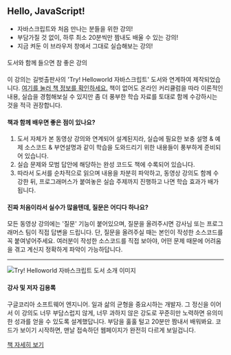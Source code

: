 ## Hello, JavaScript!
* 자바스크립트와 처음 만나는 분들을 위한 강의!
* 부담가질 것 없이, 하루 최소 20분씩만 짬내도 배울 수 있는 강의!
* 지금 켜둔 이 브라우저 창에서 그대로 실습해보는 강의!

<div class="panel panel-primary">
	<div class="panel-heading">
		<h4 class="panel-title" style="font-weight: 500;">도서와 함께 들으면 참 좋은 강의</h4>
	</div>
<div class="panel-body">이 강의는 길벗출판사의 'Try! Helloworld 자바스크립트' 도서와 연계하여 제작되었습니다. <a href="http://book.naver.com/bookdb/book_detail.nhn?bid=13561612" target="_blank">여기를 눌러 책 정보를 확인하세요.</a> 책이 없어도 온라인 커리큘럼을 따라 이론적인 내용, 실습을 경험해보실 수 있지만 좀 더 풍부한 학습 자료를 토대로 함께 수강하시는 것을 적극 권장합니다.</div>
</div>

#### 책과 함께 배우면 좋은 점이 있나요?
1. 도서 자체가 본 동영상 강의와 연계되어 설계된지라, 실습에 필요한 보충 설명 & 예제 소스코드 & 부연설명과 같이 학습을 도와드리기 위한 내용들이 풍부하게 준비되어 있습니다.
2. 실습 문제와 모범 답안에 해당하는 완성 코드도 책에 수록되어 있습니다.
3. 따라서 도서를 순차적으로 읽으며 내용을 차분히 파악하고, 동영상 강의도 함께 수강한 뒤, 프로그래머스가 붙여놓은 실습 주제까지 진행하고 나면 학습 효과가 배가됩니다.

#### 진짜 처음이라서 실수가 많을텐데, 질문은 어디다 하나요?
모든 동영상 강의에는 '질문' 기능이 붙어있으며, 질문을 올려주시면 강사님 또는 프로그래머스 팀이 직접 답변을 드립니다. 단, 질문을 올려주실 때는 본인이 작성한 소스코드를 꼭 붙여넣어주세요. 여러분이 작성한 소스코드를 직접 보아야, 어떤 문제 때문에 어려움을 겪고 계신지 정확하게 파악이 가능하답니다.

<hr>

![Try! Helloworld 자바스크립트 도서 소개 이미지](https://s3.ap-northeast-2.amazonaws.com/grepp-cloudfront/programmers_imgs/learn/course3/course3_bookinfo.png)
<div class="card card-block">
	<h4 class="card-title">강사 및 저자 김용록</h4>
	<p class="card-text">구글코리아 소프트웨어 엔지니어. 일과 삶의 균형을 중요시하는 개발자. 그 정신을 이어서 이 강의도 너무 부담스럽지 않게, 너무 과하지 않은 강도로 꾸준히만 노력하면 유의미한 성과를 얻을 수 있도록 설계했답니다. 부담을 훌훌 털고 20분만 짬내서 배워봐요. 코드가 보이기 시작하면, 맨날 접속하던 웹페이지가 완전히 다르게 보일겁니다.</p>
	<a href="http://book.naver.com/bookdb/book_detail.nhn?bid=13561612" class="btn btn-primary" target="_blank">책 자세히 보기</a>
</div>